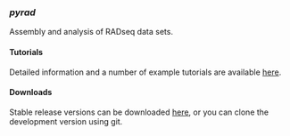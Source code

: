 ### _pyrad_  
Assembly and analysis of RADseq data sets.  

#### Tutorials  
Detailed information and a number of example tutorials are 
available [here](http://www.dereneaton.com/software/pyrad/).    

#### Downloads  
Stable release versions can be downloaded [here](https://github.com/dereneaton/pyrad/releases), or you can clone the development version using git. 


